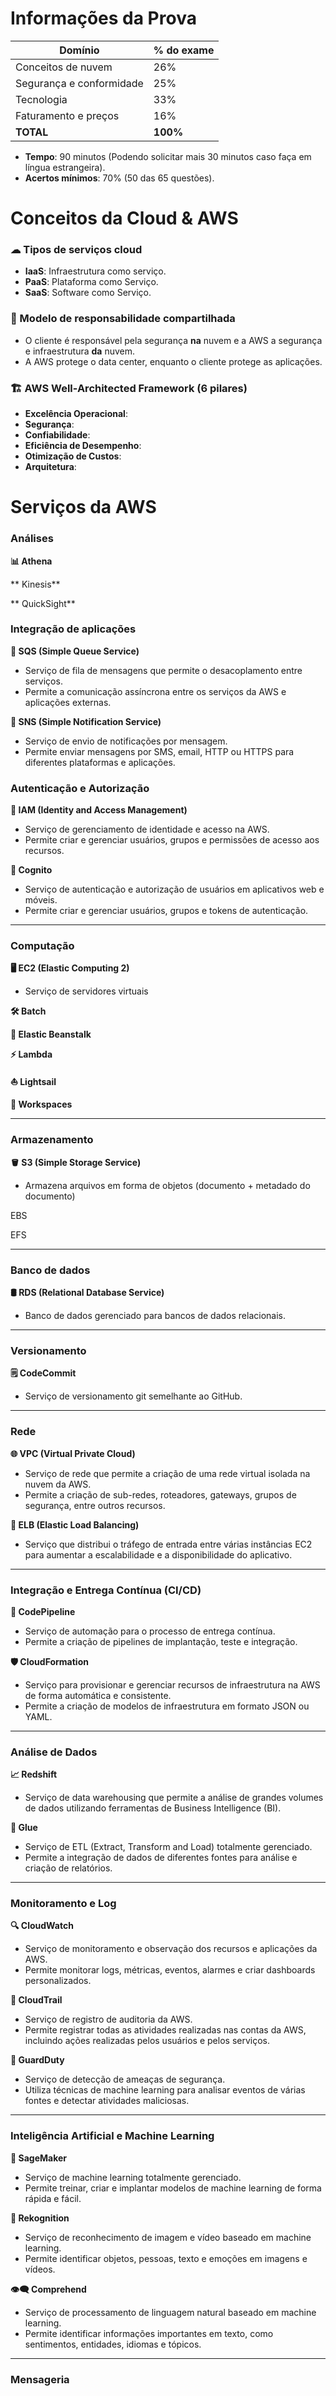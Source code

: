 # Informações da Prova

| Domínio                  | % do exame |
|--------------------------|------------|
| Conceitos de nuvem       | 26%        |
| Segurança e conformidade | 25%        |
| Tecnologia               | 33%        |
| Faturamento e preços     | 16%        |
| **TOTAL**                | **100%**   |

- **Tempo**: 90 minutos (Podendo solicitar mais 30 minutos caso faça em língua estrangeira).
- **Acertos mínimos**: 70% (50 das 65 questões).

# Conceitos da Cloud & AWS

### ☁ Tipos de serviços cloud
- **IaaS**: Infraestrutura como serviço.
- **PaaS**: Plataforma como Serviço.
- **SaaS**: Software como Serviço.

### 🤝 Modelo de responsabilidade compartilhada
- O cliente é responsável pela segurança **na** nuvem e a AWS a segurança e infraestrutura **da** nuvem.
- A AWS protege o data center, enquanto o cliente protege as aplicações.

### 🏗 AWS Well-Architected Framework (6 pilares)

- **Excelência Operacional**:
- **Segurança**:
- **Confiabilidade**:
- **Eficiência de Desempenho**:
- **Otimização de Custos**:
- **Arquitetura**:

# Serviços da AWS

### Análises

**📊 Athena**

** Kinesis**

** QuickSight**

### Integração de aplicações

**📨 SQS (Simple Queue Service)**
- Serviço de fila de mensagens que permite o desacoplamento entre serviços.
- Permite a comunicação assíncrona entre os serviços da AWS e aplicações externas.

**📩 SNS (Simple Notification Service)**
- Serviço de envio de notificações por mensagem.
- Permite enviar mensagens por SMS, email, HTTP ou HTTPS para diferentes plataformas e aplicações.

### Autenticação e Autorização

**🔑 IAM (Identity and Access Management)**
- Serviço de gerenciamento de identidade e acesso na AWS.
- Permite criar e gerenciar usuários, grupos e permissões de acesso aos recursos.

**🔐 Cognito**
- Serviço de autenticação e autorização de usuários em aplicativos web e móveis.
- Permite criar e gerenciar usuários, grupos e tokens de autenticação.

<hr>

### Computação

**🖥 EC2 (Elastic Computing 2)**
- Serviço de servidores virtuais

**🛠 Batch**


**🚀 Elastic Beanstalk**


**⚡ Lambda**


**⛵ Lightsail**


**💼 Workspaces**

<hr>

### Armazenamento

**🪣 S3 (Simple Storage Service)**
- Armazena arquivos em forma de objetos (documento + metadado do documento)

EBS

EFS

<hr>

### Banco de dados

**🛢 RDS (Relational Database Service)**
- Banco de dados gerenciado para bancos de dados relacionais.

<hr>

### Versionamento

**🗒 CodeCommit**
- Serviço de versionamento git semelhante ao GitHub.

<hr>

### Rede

**🌐 VPC (Virtual Private Cloud)**
- Serviço de rede que permite a criação de uma rede virtual isolada na nuvem da AWS.
- Permite a criação de sub-redes, roteadores, gateways, grupos de segurança, entre outros recursos.

**👥 ELB (Elastic Load Balancing)**
- Serviço que distribui o tráfego de entrada entre várias instâncias EC2 para aumentar a escalabilidade e a disponibilidade do aplicativo.

<hr>

### Integração e Entrega Contínua (CI/CD)

**🚀 CodePipeline**
- Serviço de automação para o processo de entrega contínua.
- Permite a criação de pipelines de implantação, teste e integração.

**🛡️ CloudFormation**
- Serviço para provisionar e gerenciar recursos de infraestrutura na AWS de forma automática e consistente.
- Permite a criação de modelos de infraestrutura em formato JSON ou YAML.

<hr>

### Análise de Dados

**📈 Redshift**
- Serviço de data warehousing que permite a análise de grandes volumes de dados utilizando ferramentas de Business Intelligence (BI).



**🧮 Glue**
- Serviço de ETL (Extract, Transform and Load) totalmente gerenciado.
- Permite a integração de dados de diferentes fontes para análise e criação de relatórios. 

<hr>

### Monitoramento e Log

**🔍 CloudWatch**
- Serviço de monitoramento e observação dos recursos e aplicações da AWS.
- Permite monitorar logs, métricas, eventos, alarmes e criar dashboards personalizados.

**📜 CloudTrail**
- Serviço de registro de auditoria da AWS.
- Permite registrar todas as atividades realizadas nas contas da AWS, incluindo ações realizadas pelos usuários e pelos serviços.

**🚨 GuardDuty**
- Serviço de detecção de ameaças de segurança.
- Utiliza técnicas de machine learning para analisar eventos de várias fontes e detectar atividades maliciosas.

<hr>

### Inteligência Artificial e Machine Learning

**🤖 SageMaker**
- Serviço de machine learning totalmente gerenciado.
- Permite treinar, criar e implantar modelos de machine learning de forma rápida e fácil.

**🧠 Rekognition**
- Serviço de reconhecimento de imagem e vídeo baseado em machine learning.
- Permite identificar objetos, pessoas, texto e emoções em imagens e vídeos.

**👁‍🗨 Comprehend**
- Serviço de processamento de linguagem natural baseado em machine learning.
- Permite identificar informações importantes em texto, como sentimentos, entidades, idiomas e tópicos.

<hr>

### Mensageria


